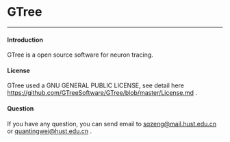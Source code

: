 # GTree
---
#### Introduction

GTree is a open source software for neuron tracing.

#### License

GTree used a GNU GENERAL PUBLIC LICENSE, see detail here https://github.com/GTreeSoftware/GTree/blob/master/License.md .

#### Question

If you have any question, you can send email to [sqzeng@mail.hust.edu.cn](sqzeng@mail.hust.edu.cn) or [quantingwei@hust.edu.cn](quantingwei@hust.edu.cn) .
